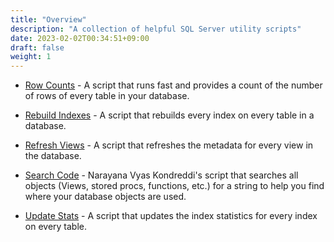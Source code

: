 ```yaml
---
title: "Overview"
description: "A collection of helpful SQL Server utility scripts"
date: 2023-02-02T00:34:51+09:00
draft: false
weight: 1
---
```

* [Row Counts](/docs/scripts/NumberOfRowsEveryTable/) - A script that runs fast and provides a count of the number of rows of every table in your database.

* [Rebuild Indexes](/docs/scripts/RebuildIndexes/) - A script that rebuilds every index on every table in a database.

* [Refresh Views](/docs/scripts/RefreshViews/) - A script that refreshes the metadata for every view in the database.

* [Search Code](/docs/scripts/sp_search_code/) - Narayana Vyas Kondreddi's script that searches all objects (Views, stored procs, functions, etc.) for a string to help you find where your database objects are used.

* [Update Stats](/docs/scripts/UpdateAllStatistics/) - A script that updates the index statistics for every index on every table.
